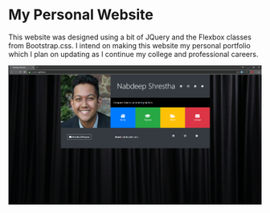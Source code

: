 # My Personal Website

This website was designed using a bit of JQuery and the Flexbox classes from Bootstrap.css. I intend on making this website my personal portfolio which I plan on updating as I continue my college and professional careers.


![Alt website preview](img/screenshot.PNG)
